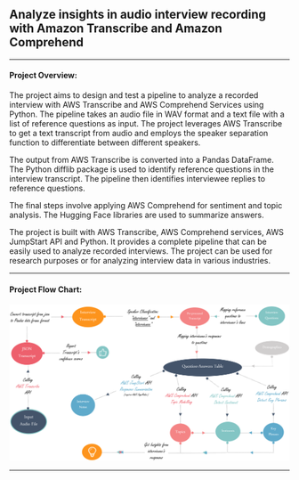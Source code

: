 ## Analyze insights in audio interview recording with Amazon Transcribe and  Amazon Comprehend
-----
#### Project Overview:

The project aims to design and test a pipeline to analyze a recorded interview with AWS Transcribe and AWS Comprehend Services using Python. The pipeline takes an audio file in WAV format and a text file with a list of reference questions as input. The project leverages AWS Transcribe to get a text transcript from audio and employs the speaker separation function to differentiate between different speakers.

The output from AWS Transcribe is converted into a Pandas DataFrame. The Python difflib package is used to identify reference questions in the interview transcript. The pipeline then identifies interviewee replies to reference questions.

The final steps involve applying AWS Comprehend for sentiment and topic analysis. The Hugging Face libraries are used to summarize answers.

The project is built with AWS Transcribe, AWS Comprehend services, AWS JumpStart API  and Python. It provides a complete pipeline that can be easily used to analyze recorded interviews. The project can be used for research purposes or for analyzing interview data in various industries. 

---

#### Project Flow Chart:
![Flow Chart](https://github.com/ianap/speach_to_text_nlp_analysis/blob/main/aws_audio_pipeline.png)


---
